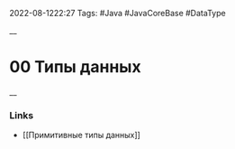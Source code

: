 2022-08-1222:27
Tags: #Java #JavaCoreBase #DataType

__
# 00 Типы данных

__
### Links
- [[Примитивные типы данных]]